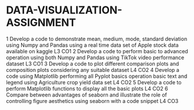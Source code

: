 # DATA-VISUALIZATION-ASSIGNMENT
1 Develop a code to demonstrate mean, medium, mode, standard
deviation using Numpy and Pandas using a real time data set of
Apple stock data available on kaggle
L3 CO1
2 Develop a code to perform basic to advanced operation using both
Numpy and Pandas using TikTok video performance dataset
L3 CO1
3 Develop a code to plot different comparison plots and composition
plots considering any suitable dataset
L4 CO2
4 Develop a code using Matplotlib performing all Pyplot basics
operation basic text and legend using Agriculture crop yield data
set
L4 CO2
5 Develop a code to perform Matplotlib functions to display all the
basic plots
L4 CO2
6 Compare between advantages of seaborn and illustrate the role of
controlling figure aesthetics using seaborn with a code snippet
L4 CO3
